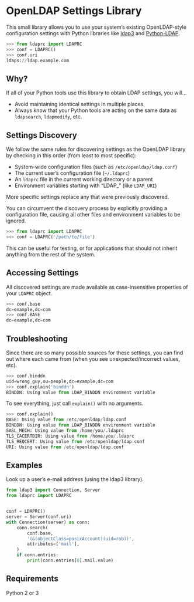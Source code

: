 # OpenLDAP Settings Library #

This small library allows you to use your system’s existing OpenLDAP-style configuration settings with Python libraries like [ldap3]() and [Python-LDAP]().

```python
>>> from ldaprc import LDAPRC
>>> conf = LDAPRC()
>>> conf.uri
ldaps://ldap.example.com
```

## Why? ##

If all of your Python tools use this library to obtain LDAP settings, you will…

  * Avoid maintaining identical settings in multiple places
  * Always know that your Python tools are acting on the same data as `ldapsearch`, `ldapmodify`, etc.

## Settings Discovery ##

We follow the same rules for discovering settings as the OpenLDAP library by checking in this order (from least to most specific):

  * System-wide configuration files (such as `/etc/openldap/ldap.conf`)
  * The current user’s configuration file (`~/.ldaprc`)
  * An `ldaprc` file in the current working directory or a parent
  * Environment variables starting with “LDAP_” (like `LDAP_URI`)

More specific settings replace any that were previously discovered.

You can circumvent the discovery process by explicitly providing a configuration file, causing all other files and environment variables to be ignored.

```python
>>> from ldaprc import LDAPRC
>>> conf = LDAPRC('/path/to/file')
```

This can be useful for testing, or for applications that should not inherit anything from the rest of the system.

## Accessing Settings ##

All discovered settings are made available as case-insensitive properties of your `LDAPRC` object.

```python
>>> conf.base
dc=example,dc=com
>>> conf.BASE
dc=example,dc=com
```

## Troubleshooting ##

Since there are so many possible sources for these settings, you can find out where each came from (when you see unexpected/incorrect values, etc).

```python
>>> conf.binddn
uid=wrong_guy,ou=people,dc=example,dc=com
>>> conf.explain('binddn')
BINDDN: Using value from LDAP_BINDDN environment variable
```

To see everything, just call `explain()` with no arguments.

```python
>>> conf.explain()
BASE: Using value from /etc/openldap/ldap.conf
BINDDN: Using value from LDAP_BINDDN environment variable
SASL_MECH: Using value from /home/you/.ldaprc
TLS_CACERTDIR: Using value from /home/you/.ldaprc
TLS_REQCERT: Using value from /etc/openldap/ldap.conf
URI: Using value from /etc/openldap/ldap.conf
```

## Examples ##

Look up a user’s e-mail address (using the ldap3 library).

```python
from ldap3 import Connection, Server
from ldaprc import LDAPRC


conf = LDAPRC()
server = Server(conf.uri)
with Connection(server) as conn:
    conn.search(
        conf.base,
        '(&(objectClass=posixAccount)(uid=rob))',
        attributes=['mail'],
    )
    if conn.entries:
        print(conn.entries[0].mail.value)
```

## Requirements ##

Python 2 or 3

[ldap3]: https://github.com/cannatag/ldap3
[Python-LDAP]: https://www.python-ldap.org/

